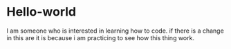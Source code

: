 # Hello-world
I am someone who is interested in learning how to code.
if there is a change in this are it is because i am practicing to see how this thing work.
